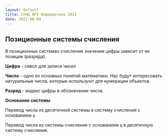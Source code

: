 ```yaml
---
layout: default
title: СУНЦ НГУ Информатика 2021
date: 2021-08-09
---
```


## Позиционные системы счисления

В позиционных системах счисления значение цифры зависит от ее позиции (разряда).

**Цифра** - сивол для записи чисел

**Число** - одно из основных понятий математики. Нас будут интересовать натуральные числа, которые используют для нумерации объектов.

**Разряд** - индекс цифры в обозначении числа.

**Основание системы**

Перевод числа из десятичной системы в систему счисления с основанием `q`

Перевод числа из системы счисления с основанием `q` в десятичную систему счисления.
